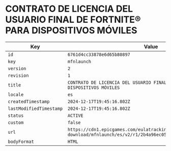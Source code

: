 # CONTRATO DE LICENCIA DEL USUARIO FINAL DE FORTNITE® PARA DISPOSITIVOS MÓVILES

| Key | Value |
| --- | ----- |
| `id` | `6761d4cc33878e6d65b80897` |
| `key` | `mfnlaunch` |
| `version` | `2` |
| `revision` | `1` |
| `title` | `CONTRATO DE LICENCIA DEL USUARIO FINAL DE FORTNITE® PARA DISPOSITIVOS MÓVILES` |
| `locale` | `es` |
| `createdTimestamp` | `2024-12-17T19:45:16.802Z` |
| `lastModifiedTimestamp` | `2024-12-17T19:45:16.802Z` |
| `status` | `ACTIVE` |
| `custom` | `false` |
| `url` | `https://cdn1.epicgames.com/eulatracking-download/mfnlaunch/es/v2/r1/2b4a96ec05e58fcd40ac6a46cd9d0750.pdf` |
| `bodyFormat` | `HTML` |
